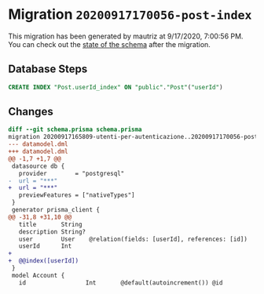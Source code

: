 # Migration `20200917170056-post-index`

This migration has been generated by mautriz at 9/17/2020, 7:00:56 PM.
You can check out the [state of the schema](./schema.prisma) after the migration.

## Database Steps

```sql
CREATE INDEX "Post.userId_index" ON "public"."Post"("userId")
```

## Changes

```diff
diff --git schema.prisma schema.prisma
migration 20200917165809-utenti-per-autenticazione..20200917170056-post-index
--- datamodel.dml
+++ datamodel.dml
@@ -1,7 +1,7 @@
 datasource db {
   provider        = "postgresql"
-  url = "***"
+  url = "***"
   previewFeatures = ["nativeTypes"]
 }
 generator prisma_client {
@@ -31,8 +31,10 @@
   title       String
   description String?
   user        User    @relation(fields: [userId], references: [id])
   userId      Int
+
+  @@index([userId])
 }
 model Account {
   id                 Int       @default(autoincrement()) @id
```


